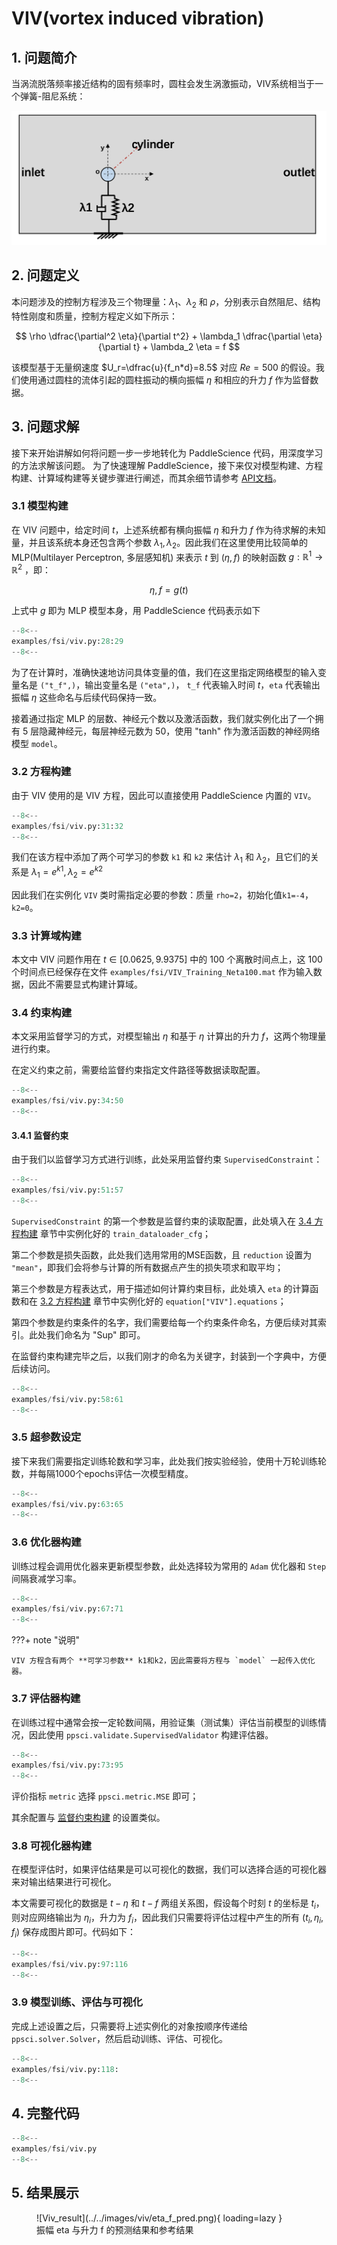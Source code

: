 # VIV(vortex induced vibration)

## 1. 问题简介

当涡流脱落频率接近结构的固有频率时，圆柱会发生涡激振动，VIV系统相当于一个弹簧-阻尼系统：

![VIV_1D_SpringDamper](../../images/viv/VIV_1D_SpringDamper.png)

## 2. 问题定义

本问题涉及的控制方程涉及三个物理量：$λ_1$、$λ_2$ 和 $ρ$，分别表示自然阻尼、结构特性刚度和质量，控制方程定义如下所示：

$$
\rho \dfrac{\partial^2 \eta}{\partial t^2} + \lambda_1 \dfrac{\partial \eta}{\partial t} + \lambda_2 \eta = f
$$

该模型基于无量纲速度 $U_r=\dfrac{u}{f_n*d}=8.5$ 对应 $Re=500$ 的假设。我们使用通过圆柱的流体引起的圆柱振动的横向振幅 $\eta$ 和相应的升力 $f$ 作为监督数据。

## 3. 问题求解

接下来开始讲解如何将问题一步一步地转化为 PaddleScience 代码，用深度学习的方法求解该问题。
为了快速理解 PaddleScience，接下来仅对模型构建、方程构建、计算域构建等关键步骤进行阐述，而其余细节请参考 [API文档](../api/arch.md)。

### 3.1 模型构建

在 VIV 问题中，给定时间 $t$，上述系统都有横向振幅 $\eta$ 和升力 $f$ 作为待求解的未知量，并且该系统本身还包含两个参数 $\lambda_1, \lambda_2$。因此我们在这里使用比较简单的 MLP(Multilayer Perceptron, 多层感知机) 来表示 $t$ 到 $(\eta, f)$ 的映射函数 $g: \mathbb{R}^1 \to \mathbb{R}^2$ ，即：

$$
\eta, f = g(t)
$$

上式中 $g$ 即为 MLP 模型本身，用 PaddleScience 代码表示如下

``` py linenums="28"
--8<--
examples/fsi/viv.py:28:29
--8<--
```

为了在计算时，准确快速地访问具体变量的值，我们在这里指定网络模型的输入变量名是 `("t_f",)`，输出变量名是 `("eta",)`，
 `t_f` 代表输入时间 $t$，`eta` 代表输出振幅 $\eta$ 这些命名与后续代码保持一致。

接着通过指定 MLP 的层数、神经元个数以及激活函数，我们就实例化出了一个拥有 5 层隐藏神经元，每层神经元数为 50，使用 "tanh" 作为激活函数的神经网络模型 `model`。

### 3.2 方程构建

由于 VIV 使用的是 VIV 方程，因此可以直接使用 PaddleScience 内置的 `VIV`。

``` py linenums="31"
--8<--
examples/fsi/viv.py:31:32
--8<--
```

我们在该方程中添加了两个可学习的参数 `k1` 和 `k2` 来估计 $\lambda_1$ 和 $\lambda_2$，且它们的关系是 $\lambda_1 = e^{k1}, \lambda_2 = e^{k2}$

因此我们在实例化 `VIV` 类时需指定必要的参数：质量 `rho=2`，初始化值`k1=-4`，`k2=0`。

### 3.3 计算域构建

本文中 VIV 问题作用在 $t \in [0.0625, 9.9375]$ 中的 100 个离散时间点上，这 100 个时间点已经保存在文件 `examples/fsi/VIV_Training_Neta100.mat` 作为输入数据，因此不需要显式构建计算域。

### 3.4 约束构建

本文采用监督学习的方式，对模型输出 $\eta$ 和基于 $\eta$ 计算出的升力 $f$，这两个物理量进行约束。

在定义约束之前，需要给监督约束指定文件路径等数据读取配置。

``` py linenums="34"
--8<--
examples/fsi/viv.py:34:50
--8<--
```

#### 3.4.1 监督约束

由于我们以监督学习方式进行训练，此处采用监督约束 `SupervisedConstraint`：

``` py linenums="51"
--8<--
examples/fsi/viv.py:51:57
--8<--
```

`SupervisedConstraint` 的第一个参数是监督约束的读取配置，此处填入在 [3.4 方程构建](#34) 章节中实例化好的 `train_dataloader_cfg`；

第二个参数是损失函数，此处我们选用常用的MSE函数，且 `reduction` 设置为 `"mean"`，即我们会将参与计算的所有数据点产生的损失项求和取平均；

第三个参数是方程表达式，用于描述如何计算约束目标，此处填入 `eta` 的计算函数和在 [3.2 方程构建](#32) 章节中实例化好的 `equation["VIV"].equations`；

第四个参数是约束条件的名字，我们需要给每一个约束条件命名，方便后续对其索引。此处我们命名为 "Sup" 即可。

在监督约束构建完毕之后，以我们刚才的命名为关键字，封装到一个字典中，方便后续访问。

``` py linenums="58"
--8<--
examples/fsi/viv.py:58:61
--8<--
```

### 3.5 超参数设定

接下来我们需要指定训练轮数和学习率，此处我们按实验经验，使用十万轮训练轮数，并每隔1000个epochs评估一次模型精度。

``` py linenums="63"
--8<--
examples/fsi/viv.py:63:65
--8<--
```

### 3.6 优化器构建

训练过程会调用优化器来更新模型参数，此处选择较为常用的 `Adam` 优化器和 `Step` 间隔衰减学习率。

``` py linenums="67"
--8<--
examples/fsi/viv.py:67:71
--8<--
```

???+ note "说明"

    VIV 方程含有两个 **可学习参数** k1和k2，因此需要将方程与 `model` 一起传入优化器。

### 3.7 评估器构建

在训练过程中通常会按一定轮数间隔，用验证集（测试集）评估当前模型的训练情况，因此使用 `ppsci.validate.SupervisedValidator` 构建评估器。

``` py linenums="73"
--8<--
examples/fsi/viv.py:73:95
--8<--
```

评价指标 `metric` 选择 `ppsci.metric.MSE` 即可；

其余配置与 [监督约束构建](#341) 的设置类似。

### 3.8 可视化器构建

在模型评估时，如果评估结果是可以可视化的数据，我们可以选择合适的可视化器来对输出结果进行可视化。

本文需要可视化的数据是 $t-\eta$ 和 $t-f$ 两组关系图，假设每个时刻 $t$ 的坐标是 $t_i$，则对应网络输出为 $\eta_i$，升力为 $f_i$，因此我们只需要将评估过程中产生的所有 $(t_i, \eta_i, f_i)$ 保存成图片即可。代码如下：

``` py linenums="97"
--8<--
examples/fsi/viv.py:97:116
--8<--
```

### 3.9 模型训练、评估与可视化

完成上述设置之后，只需要将上述实例化的对象按顺序传递给 `ppsci.solver.Solver`，然后启动训练、评估、可视化。

``` py linenums="118"
--8<--
examples/fsi/viv.py:118:
--8<--
```

## 4. 完整代码

``` py linenums="1" title="viv.py"
--8<--
examples/fsi/viv.py
--8<--
```

## 5. 结果展示

<figure markdown>
  ![Viv_result](../../images/viv/eta_f_pred.png){ loading=lazy }
  <figcaption> 振幅 eta 与升力 f 的预测结果和参考结果</figcaption>
</figure>
